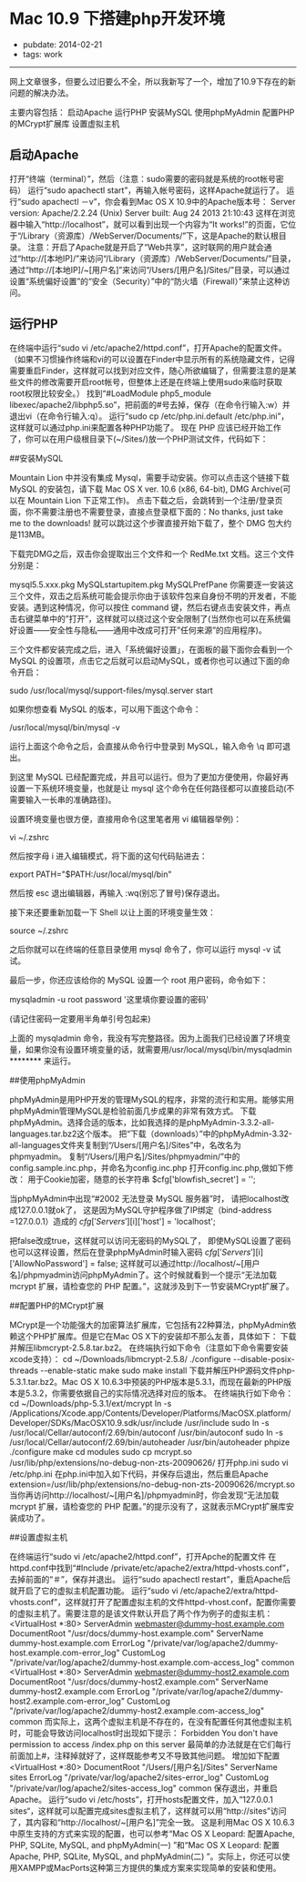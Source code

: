 # Mac 10.9 下搭建php开发环境

- pubdate: 2014-02-21
- tags: work


-----------


网上文章很多，但要么过旧要么不全，所以我新写了一个，增加了10.9下存在的新问题的解决办法。


主要内容包括：
启动Apache
运行PHP
安装MySQL
使用phpMyAdmin
配置PHP的MCrypt扩展库
设置虚拟主机


## 启动Apache

打开“终端（terminal）”，然后（注意：sudo需要的密码就是系统的root帐号密码）
运行“sudo apachectl start”，再输入帐号密码，这样Apache就运行了。
运行“sudo apachectl －v”，你会看到Mac OS X 10.9中的Apache版本号：
Server version: Apache/2.2.24 (Unix)
Server built:   Aug 24 2013 21:10:43
这样在浏览器中输入“http://localhost”，就可以看到出现一个内容为“It works!”的页面，它位于“/Library（资源库）/WebServer/Documents/”下，这是Apache的默认根目录。
注意：开启了Apache就是开启了“Web共享”，这时联网的用户就会通过“http://[本地IP]/”来访问“/Library（资源库）/WebServer/Documents/”目录，通过“http://[本地IP]/~[用户名]”来访问“/Users/[用户名]/Sites/”目录，可以通过设置“系统偏好设置”的“安全（Security）”中的“防火墙（Firewall）”来禁止这种访问。



## 运行PHP

在终端中运行“sudo vi /etc/apache2/httpd.conf”，打开Apache的配置文件。（如果不习惯操作终端和vi的可以设置在Finder中显示所有的系统隐藏文件，记得需要重启Finder，这样就可以找到对应文件，随心所欲编辑了，但需要注意的是某些文件的修改需要开启root帐号，但整体上还是在终端上使用sudo来临时获取root权限比较安全。）
找到“#LoadModule php5_module libexec/apache2/libphp5.so”，把前面的#号去掉，保存（在命令行输入:w）并退出vi（在命令行输入:q）。
运行“sudo cp /etc/php.ini.default /etc/php.ini”，这样就可以通过php.ini来配置各种PHP功能了。
现在 PHP 应该已经开始工作了，你可以在用户级根目录下(~/Sites/)放一个PHP测试文件，代码如下：
<?php phpinfo(); ?>


##安装MySQL
 
Mountain Lion 中并没有集成 Mysql，需要手动安装。你可以点击这个链接下载 MySQL 的安装包，请下载 Mac OS X ver. 10.6 (x86, 64-bit), DMG Archive(可以在 Mountain Lion 下正常工作)。
点击下载之后，会跳转到一个注册/登录页面，你不需要注册也不需要登录，直接点登录框下面的：No thanks, just take me to the downloads! 就可以跳过这个步骤直接开始下载了，整个 DMG 包大约是113MB。

下载完DMG之后，双击你会提取出三个文件和一个 RedMe.txt 文档。这三个文件分别是：

mysql5.5.xxx.pkg
MySQLstartupitem.pkg
MySQLPrefPane
你需要逐一安装这三个文件，双击之后系统可能会提示你由于该软件包来自身份不明的开发者，不能安装。遇到这种情况，你可以按住 command 键，然后右键点击安装文件，再点击右键菜单中的”打开”，这样就可以绕过这个安全限制了(当然你也可以在系统偏好设置——安全性与隐私——通用中改成可打开”任何来源”的应用程序)。

三个文件都安装完成之后，进入「系统偏好设置」，在面板的最下面你会看到一个 MySQL 的设置项，点击它之后就可以启动MySQL，或者你也可以通过下面的命令开启：

sudo /usr/local/mysql/support-files/mysql.server start

如果你想查看 MySQL 的版本，可以用下面这个命令：

/usr/local/mysql/bin/mysql -v

运行上面这个命令之后，会直接从命令行中登录到 MySQL，输入命令 \q 即可退出。

到这里 MySQL 已经配置完成，并且可以运行。但为了更加方便使用，你最好再设置一下系统环境变量，也就是让 mysql 这个命令在任何路径都可以直接启动(不需要输入一长串的准确路径)。

设置环境变量也很方便，直接用命令(这里笔者用 vi 编辑器举例)：

vi ~/.zshrc

然后按字母 i 进入编辑模式，将下面的这句代码贴进去：

export PATH="$PATH:/usr/local/mysql/bin"

然后按 esc 退出编辑器，再输入 :wq(别忘了冒号)保存退出。

接下来还要重新加载一下 Shell 以让上面的环境变量生效：

source ~/.zshrc

之后你就可以在终端的任意目录使用 mysql 命令了，你可以运行 mysql -v 试试。

最后一步，你还应该给你的 MySQL 设置一个 root 用户密码，命令如下：

mysqladmin -u root password '这里填你要设置的密码'

(请记住密码一定要用半角单引号包起来)

上面的 mysqladmin 命令，我没有写完整路径。因为上面我们已经设置了环境变量，如果你没有设置环境变量的话，就需要用/usr/local/mysql/bin/mysqladmin ******** 来运行。


##使用phpMyAdmin
 
phpMyAdmin是用PHP开发的管理MySQL的程序，非常的流行和实用。能够实用phpMyAdmin管理MySQL是检验前面几步成果的非常有效方式。
下载phpMyAdmin。选择合适的版本，比如我选择的是phpMyAdmin-3.3.2-all-languages.tar.bz2这个版本。
把“下载（downloads）”中的phpMyAdmin-3.32-all-languages文件夹复制到“/Users/[用户名]/Sites”中，名改名为phpmyadmin。
复制“/Users/[用户名]/Sites/phpmyadmin/”中的config.sample.inc.php，并命名为config.inc.php
打开config.inc.php,做如下修改：
用于Cookie加密，随意的长字符串
$cfg['blowfish_secret'] = ''; 
 
当phpMyAdmin中出现“#2002 无法登录 MySQL 服务器”时，
请把localhost改成127.0.0.1就ok了，
这是因为MySQL守护程序做了IP绑定（bind-address =127.0.0.1）造成的
$cfg['Servers'][$i]['host'] = 'localhost';
 
把false改成true，这样就可以访问无密码的MySQL了，
即使MySQL设置了密码也可以这样设置，然后在登录phpMyAdmin时输入密码
$cfg['Servers'][$i]['AllowNoPassword'] = false;
这样就可以通过http://localhost/~[用户名]/phpmyadmin访问phpMyAdmin了。这个时候就看到一个提示“无法加载 mcrypt 扩展，请检查您的 PHP 配置。”，这就涉及到下一节安装MCrypt扩展了。


##配置PHP的MCrypt扩展
 
MCrypt是一个功能强大的加密算法扩展库，它包括有22种算法，phpMyAdmin依赖这个PHP扩展库。但是它在Mac OS X下的安装却不那么友善，具体如下：
下载并解压libmcrypt-2.5.8.tar.bz2。
在终端执行如下命令（注意如下命令需要安装xcode支持）：
cd ~/Downloads/libmcrypt-2.5.8/
./configure --disable-posix-threads --enable-static
make
sudo make install
下载并解压PHP源码文件php-5.3.1.tar.bz2。Mac OS X 10.6.3中预装的PHP版本是5.3.1，而现在最新的PHP版本是5.3.2，你需要依据自己的实际情况选择对应的版本。
在终端执行如下命令：
cd ~/Downloads/php-5.3.1/ext/mcrypt
ln -s /Applications/Xcode.app/Contents/Developer/Platforms/MacOSX.platform/Developer/SDKs/MacOSX10.9.sdk/usr/include /usr/include
sudo ln -s /usr/local/Cellar/autoconf/2.69/bin/autoconf /usr/bin/autoconf
sudo ln -s /usr/local/Cellar/autoconf/2.69/bin/autoheader /usr/bin/autoheader
phpize
./configure
make
cd modules
sudo cp mcrypt.so /usr/lib/php/extensions/no-debug-non-zts-20090626/
打开php.ini
sudo vi /etc/php.ini
在php.ini中加入如下代码，并保存后退出，然后重启Apache
extension=/usr/lib/php/extensions/no-debug-non-zts-20090626/mcrypt.so
当你再访问http://localhost/~[用户名]/phpmyadmin时，你会发现“无法加载 mcrypt 扩展，请检查您的 PHP 配置。”的提示没有了，这就表示MCrypt扩展库安装成功了。


##设置虚拟主机
 
在终端运行“sudo vi /etc/apache2/httpd.conf”，打开Apche的配置文件
在httpd.conf中找到“#Include /private/etc/apache2/extra/httpd-vhosts.conf”，去掉前面的“＃”，保存并退出。
运行“sudo apachectl restart”，重启Apache后就开启了它的虚拟主机配置功能。
运行“sudo vi /etc/apache2/extra/httpd-vhosts.conf”，这样就打开了配置虚拟主机的文件httpd-vhost.conf，配置你需要的虚拟主机了。需要注意的是该文件默认开启了两个作为例子的虚拟主机：
<VirtualHost *:80>
    ServerAdmin webmaster@dummy-host.example.com
    DocumentRoot "/usr/docs/dummy-host.example.com"
    ServerName dummy-host.example.com
    ErrorLog "/private/var/log/apache2/dummy-host.example.com-error_log"
    CustomLog "/private/var/log/apache2/dummy-host.example.com-access_log" common
</VirtualHost>
<VirtualHost *:80>
    ServerAdmin webmaster@dummy-host2.example.com
    DocumentRoot "/usr/docs/dummy-host2.example.com"
    ServerName dummy-host2.example.com
    ErrorLog "/private/var/log/apache2/dummy-host2.example.com-error_log"
    CustomLog "/private/var/log/apache2/dummy-host2.example.com-access_log" common
</VirtualHost> 
而实际上，这两个虚拟主机是不存在的，在没有配置任何其他虚拟主机时，可能会导致访问localhost时出现如下提示：
Forbidden
You don't have permission to access /index.php on this server
最简单的办法就是在它们每行前面加上#，注释掉就好了，这样既能参考又不导致其他问题。
增加如下配置
<VirtualHost *:80>
    DocumentRoot "/Users/[用户名]/Sites"
    ServerName sites
    ErrorLog "/private/var/log/apache2/sites-error_log"
    CustomLog "/private/var/log/apache2/sites-access_log" common
</VirtualHost> 
保存退出，并重启Apache。
运行“sudo vi /etc/hosts”，打开hosts配置文件，加入”127.0.0.1 sites“，这样就可以配置完成sites虚拟主机了，这样就可以用“http://sites”访问了，其内容和“http://localhost/~[用户名]”完全一致。
这是利用Mac OS X 10.6.3中原生支持的方式来实现的配置，也可以参考“Mac OS X Leopard: 配置Apache, PHP, SQLite, MySQL, and phpMyAdmin(一) ”和“Mac OS X Leopard: 配置Apache, PHP, SQLite, MySQL, and phpMyAdmin(二) ”。实际上，你还可以使用XAMPP或MacPorts这种第三方提供的集成方案来实现简单的安装和使用。
